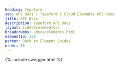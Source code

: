 ```yaml
---
heading: Typeform
seo: API Docs | Typeform | Cloud Elements API Docs
title: API Docs
description: Typeform API Docs
layout: sidebarelementdoc
breadcrumbs: /docs/elements.html
elementId: 339
parent: Back to Element Guides
order: 50
---
```


{% include swagger.html %}
